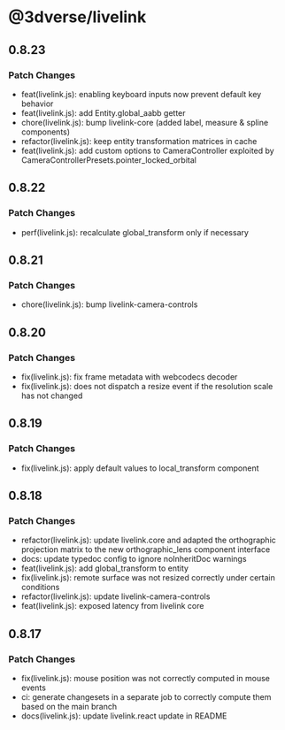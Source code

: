 # @3dverse/livelink

## 0.8.23

### Patch Changes

- feat(livelink.js): enabling keyboard inputs now prevent default key behavior
- feat(livelink.js): add Entity.global_aabb getter
- chore(livelink.js): bump livelink-core (added label, measure & spline components)
- refactor(livelink.js): keep entity transformation matrices in cache
- feat(livelink.js): add custom options to CameraController exploited by CameraControllerPresets.pointer_locked_orbital

## 0.8.22

### Patch Changes

- perf(livelink.js): recalculate global_transform only if necessary

## 0.8.21

### Patch Changes

- chore(livelink.js): bump livelink-camera-controls

## 0.8.20

### Patch Changes

- fix(livelink.js): fix frame metadata with webcodecs decoder
- fix(livelink.js): does not dispatch a resize event if the resolution scale has not changed

## 0.8.19

### Patch Changes

- fix(livelink.js): apply default values to local_transform component

## 0.8.18

### Patch Changes

- refactor(livelink.js): update livelink.core and adapted the orthographic projection matrix to the new orthographic_lens component interface
- docs: update typedoc config to ignore noInheritDoc warnings
- feat(livelink.js): add global_transform to entity
- fix(livelink.js): remote surface was not resized correctly under certain conditions
- refactor(livelink.js): update livelink-camera-controls
- feat(livelink.js): exposed latency from livelink core

## 0.8.17

### Patch Changes

- fix(livelink.js): mouse position was not correctly computed in mouse events
- ci: generate changesets in a separate job to correctly compute them based on the main branch
- docs(livelink.js): update livelink.react update in README
